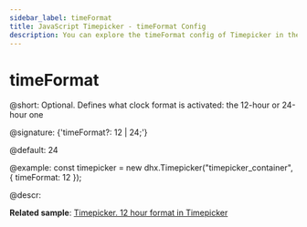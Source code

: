 ```yaml
---
sidebar_label: timeFormat
title: JavaScript Timepicker - timeFormat Config 
description: You can explore the timeFormat config of Timepicker in the documentation of the DHTMLX JavaScript UI library. Browse developer guides and API reference, try out code examples and live demos, and download a free 30-day evaluation version of DHTMLX Suite.
---
```


# timeFormat

@short: Optional. Defines what clock format is activated: the 12-hour or 24-hour one

@signature: {'timeFormat?: 12 | 24;'}

@default: 24

@example:
const timepicker = new dhx.Timepicker("timepicker_container", {
	timeFormat: 12
});

@descr:

**Related sample**: [Timepicker. 12 hour format in Timepicker](https://snippet.dhtmlx.com/u9ge1a4z)

[comment]: # (@related: timepicker/configuration.md#time-format timepicker/initialization.md#initialize-timepicker)
